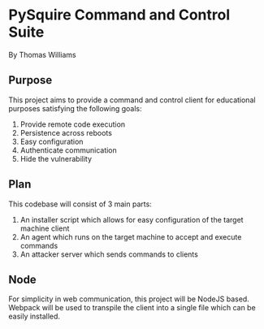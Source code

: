 # PySquire Command and Control Suite
By Thomas Williams

## Purpose
This project aims to provide a command and control client for educational
purposes satisfying the following goals:
1. Provide remote code execution
2. Persistence across reboots
3. Easy configuration
4. Authenticate communication
5. Hide the vulnerability

## Plan
This codebase will consist of 3 main parts:
1. An installer script which allows for easy configuration of the 
target machine client
2. An agent which runs on the target machine to accept and execute commands
3. An attacker server which sends commands to clients

## Node
For simplicity in web communication, this project will be NodeJS based.
Webpack will be used to transpile the client into a single file which
can be easily installed.
